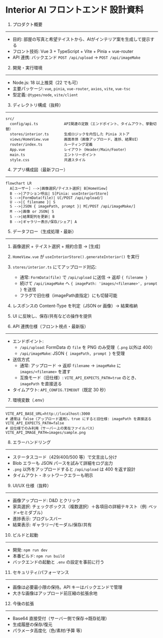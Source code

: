 Interior AI フロントエンド 設計資料
=================================

1. プロダクト概要
-----------------
- 目的: 部屋の写真と希望テイストから、AIがインテリア案を生成して提示する
- フロント技術: Vue 3 + TypeScript + Vite + Pinia + vue-router
- API 連携: バックエンド `POST /api/upload` → `POST /api/imageMake`

2. 開発・実行環境
-----------------
- Node.js: 18 以上推奨（22 でも可）
- 主要パッケージ: `vue`, `pinia`, `vue-router`, `axios`, `vite`, `vue-tsc`
- 型定義: `@types/node`, `vite/client`

3. ディレクトリ構成（抜粋）
-------------------------
```
src/
  config/api.ts            API関連の定数（エンドポイント、タイムアウト、挙動切替）
  stores/interior.ts       生成ロジックを内包した Pinia ストア
  views/HomeView.vue       画面本体（画像アップロード、進捗、結果UI）
  router/index.ts          ルーティング定義
  App.vue                  レイアウト（Header/Main/Footer）
  main.ts                  エントリーポイント
  style.css                共通スタイル
```

4. アプリ構成図（最新フロー）
--------------
```mermaid
flowchart LR
  A[ユーザー] -->|画像選択/テイスト選択| B[HomeView]
  B -->|アクション呼出| S[Pinia: useInteriorStore]
  S -->|FormData(file)| U[/POST /api/upload/]
  U -->|{ filename }| S
  S -->|JSON { imagePath, prompt }| M[/POST /api/imageMake/]
  M -->|画像 or JSON| S
  S -->|結果配列を更新| B
  B -->|ギャラリー表示/保存/シェア| A
```

5. データフロー（生成処理・最新）
----------------------
1. 画像選択 + テイスト選択 + 規約合意 → [生成]
2. `HomeView.vue` が `useInteriorStore().generateInterior()` を実行
3. `stores/interior.ts` にてアップロード対応:
   - 通常: `FormData(file)` で `/api/upload` に送信 → 返却 `{ filename }`
   - 続けて `/api/imageMake` へ `{ imagePath: 'images/<filename>', prompt }` を送信
   - フラグで旧仕様（imagePath直指定）にも切替可能
4. レスポンスの Content-Type を判定（JSON or 画像）→ 結果格納
5. UI に反映し、保存/共有などの操作を提供

6. API 連携仕様（フロント視点・最新版）
---------------------------
- エンドポイント:
  - `/api/upload`: FormData の `file` を PNG のみ受理（`.png` 以外は 400）
  - `/api/imageMake`: JSON `{ imagePath, prompt }` を受理
- 送信方式
  - 通常: アップロード → 返却 `filename` → `imageMake` に `images/<filename>` を渡す
  - 互換モード（旧仕様）: `VITE_API_EXPECTS_PATH=true` のとき、`imagePath` を直接送る
- タイムアウト: `API_CONFIG.TIMEOUT`（既定 30 秒）

7. 環境変数（.env）
-----------------
```
VITE_API_BASE_URL=http://localhost:3000
# 通常は false（アップロード運用）。true にすると旧仕様: imagePath を直接送る
VITE_API_EXPECTS_PATH=false
# 旧仕様でのみ利用（サーバー上の実在ファイルパス）
VITE_API_IMAGE_PATH=images/sample.png
```

8. エラーハンドリング
------------------
- ステータスコード（429/400/500 等）で文言出し分け
- Blob エラーも JSON パースを試みて詳細をログ出力
- `.png` 以外をアップロードすると `/api/upload` は 400 を返す設計
- タイムアウト・ネットワークエラーも明示

9. UI/UX 仕様（抜粋）
----------------
- 画像アップロード: D&D とクリック
- 家具選択: チェックボックス（複数選択）＋各項目の詳細テキスト（例: ベッド=セミダブル）
- 進捗表示: プログレスバー
- 結果表示: ギャラリー/モーダル/保存/共有

10. ビルドと起動
----------------
- 開発: `npm run dev`
- 本番ビルド: `npm run build`
- バックエンドの起動と `.env` の設定を事前に行う

11. セキュリティ/パフォーマンス
--------------------------
- 画像は必要最小限の保持。API キーはバックエンドで管理
- 大きな画像はアップロード前圧縮の拡張余地

12. 今後の拡張
-------------
- Base64 直接受付（サーバー側で保存→既存処理）
- 生成履歴の保存/復元
- パラメータ高度化（色/素材/予算 等）


